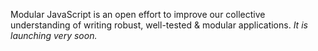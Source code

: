 Modular JavaScript is an open effort to improve our collective understanding of writing robust, well-tested & modular applications. *It is launching very soon.*
